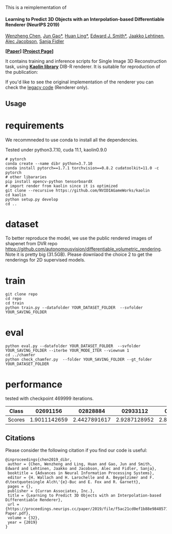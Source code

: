 This is a reimplementation of 

#### Learning to Predict 3D Objects with an Interpolation-based Differentiable Renderer (NeurIPS 2019)

[Wenzheng Chen](http://www.cs.toronto.edu/~wenzheng/), [Jun Gao\*](http://www.cs.toronto.edu/~jungao/), [Huan Ling\*](http://www.cs.toronto.edu/~linghuan/), [Edward J. Smith\*](), [Jaakko Lehtinen](https://users.aalto.fi/~lehtinj7/), [Alec Jacobson](https://www.cs.toronto.edu/~jacobson/), [Sanja Fidler](http://www.cs.toronto.edu/~fidler/)


**[[Paper](https://arxiv.org/abs/1908.01210)]  [[Project Page](https://nv-tlabs.github.io/DIB-R/)]**


It contains training and inference scripts for Single Image 3D Reconstruction task, using **[Kaolin library](https://github.com/NVIDIAGameWorks/kaolin)** DIB-R renderer. It is suitable for reproduction of the publication:
 
If you'd like to see the original implementation of the renderer you can check the [legacy code](https://github.com/nv-tlabs/DIB-R/) (Renderer only).


## Usage


# requirements
We recommneded to use conda to install all the dependencies.

Tested under python3.7.10, cuda 11.1, kaolin0.9.0

```
# pytorch
conda create --name dibr python=3.7.10
conda install pytorch==1.7.1 torchvision==0.8.2 cudatoolkit=11.0 -c pytorch
# other libararies
pip install opencv-python tensorboardX  
# import render from kaolin since it is optimized
git clone --recursive https://github.com/NVIDIAGameWorks/kaolin
cd kaolin
python setup.py develop
cd ..
```

# dataset
To better reproduce the model, we use the public rendered images of shapenet from DVR repo https://github.com/autonomousvision/differentiable_volumetric_rendering.
Note it is pretty big (31.5GB).
Please downlaod the choice 2 to get the renderings for 2D supervised models.

# train
```
git clone repo
cd repo
cd train
python train.py --datafolder YOUR_DATASET_FOLDER  --svfolder YOUR_SAVING_FOLDER
```

# eval
```
python eval.py --datafolder YOUR_DATASET_FOLDER  --svfolder YOUR_SAVING_FOLDER --iterbe YOUR_MODE_ITER --viewnum 1
cd ../chamfer
python check_chamfer.py  --folder YOUR_SAVING_FOLDER --gt_folder YOUR_DATASET_FOLDER 
```

# performance

tested with checkpoint 469999 iterations.

|  Class | 02691156| 02828884|02933112|02958343|03001627|03211117|03636649|03691459|04090263|04256520|04379243|04401088|04530566 | Average |
|  ----  | ----  |     ----  |   ----  |  ----  | ----  |----  |  ----  |   ----  |   ----  |  ----  | ----  |----  |   ----  |  ----  |
| Scores  | 1.9011142659 | 2.4427891617 | 2.9287128952| 2.8782509213| 3.7478455647| 3.2151179278| 4.0958526133| 3.6632570197| 1.8829994567| 3.2710785272| 3.1060515590| 2.1552766258| 2.6679806140| 2.9197174732 |


## Citations

Please consider the following citation if you find our code is useful: 

```
@inproceedings{chen2019_dibr,
 author = {Chen, Wenzheng and Ling, Huan and Gao, Jun and Smith, Edward and Lehtinen, Jaakko and Jacobson, Alec and Fidler, Sanja},
 booktitle = {Advances in Neural Information Processing Systems},
 editor = {H. Wallach and H. Larochelle and A. Beygelzimer and F. d\textquotesingle Alch\'{e}-Buc and E. Fox and R. Garnett},
 pages = {},
 publisher = {Curran Associates, Inc.},
 title = {Learning to Predict 3D Objects with an Interpolation-based Differentiable Renderer},
 url = {https://proceedings.neurips.cc/paper/2019/file/f5ac21cd0ef1b88e9848571aeb53551a-Paper.pdf},
 volume = {32},
 year = {2019}
}

```
